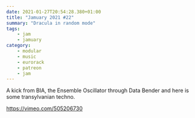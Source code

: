 ```yaml
---
date: 2021-01-27T20:54:28.380+01:00
title: "Jamuary 2021 #22"
summary: "Dracula in random mode"
tags:
    - jam
    - jamuary
category:
    - modular
    - music
    - eurorack
    - patreon
    - jam
---
```

A kick from BIA, the Ensemble Oscillator through Data Bender and here is some transylvanian techno.

https://vimeo.com/505206730

